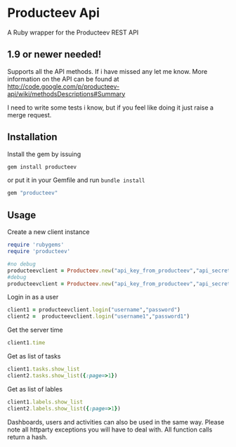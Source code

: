 # Producteev Api

A Ruby wrapper for the Producteev REST API 
## 1.9 or newer needed!

Supports all the API methods. If i have missed any let me know. More information on the API can be found at http://code.google.com/p/producteev-api/wiki/methodsDescriptions#Summary

I need to write some tests i know, but if you feel like doing it just raise a merge request. 
## Installation

Install the gem by issuing

```ruby
gem install producteev
```

or put it in your Gemfile and run `bundle install`

```ruby
gem "producteev"
```

## Usage

Create a new client instance

```ruby
require 'rubygems'
require 'producteev'

#no debug
producteevclient = Producteev.new("api_key_from_producteev","api_secret_from_producteev")
#debug
producteevclient = Producteev.new("api_key_from_producteev","api_secret_from_producteev",true)
```

Login in as a user

```ruby
client1 = producteevclient.login("username","password")
client2 =  producteevclient.login("username1","password1")
```

Get the server time

```ruby
client1.time
```

Get as list of tasks

```ruby
client1.tasks.show_list
client2.tasks.show_list({:page=>1})
```

Get as list of lables

```ruby
client1.labels.show_list
client2.labels.show_list({:page=>1})
```

Dashboards, users and activities can also be used in the same way. Please note all httparty exceptions you will have to deal with. All function calls return a hash.



